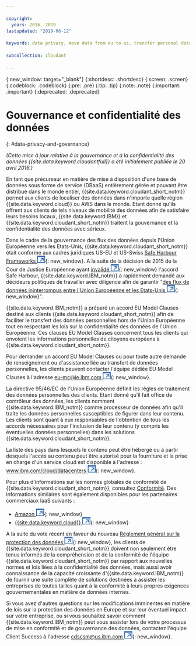 ```yaml
---

copyright:
  years: 2016, 2019
lastupdated: "2019-06-12"

keywords: data privacy, move data from eu to us, transfer personal data outside eu

subcollection: cloudant

---
```


{:new_window: target="_blank"}
{:shortdesc: .shortdesc}
{:screen: .screen}
{:codeblock: .codeblock}
{:pre: .pre}
{:tip: .tip}
{:note: .note}
{:important: .important}
{:deprecated: .deprecated}

<!-- Acrolinx: 2017-05-10 -->

# Gouvernance et confidentialité des données
{: #data-privacy-and-governance}

_(Cette mise à jour relative à la gouvernance et à la confidentialité des données {{site.data.keyword.cloudantfull}} a été initialement publiée le 20 avril 2016.)_

En tant que précurseur en matière de mise à disposition d'une base de données sous forme de service (DBaaS) entièrement gérée et pouvant être distribué dans le monde entier,
{{site.data.keyword.cloudant_short_notm}} permet aux clients de localiser des données dans n'importe quelle région {{site.data.keyword.cloud}} ou AWS dans le monde.
Etant donné qu'ils offrent aux clients de tels niveaux de mobilité des données afin de satisfaire leurs
besoins locaux, {{site.data.keyword.IBM}} et {{site.data.keyword.cloudant_short_notm}} traitent la gouvernance et la confidentialité des données
avec sérieux.

Dans le cadre de la gouvernance des flux des données depuis l'Union Européenne vers les Etats-Unis, {{site.data.keyword.cloudant_short_notm}} était conforme aux cadres juridiques US-EU et US-Swiss [Safe Harbour Frameworks ![Icône de lien externe](../images/launch-glyph.svg "Icône de lien externe")](https://www.export.gov/safeharbor_eu){: new_window}.
A la suite de la décision de 2015 de la Cour de Justice Européenne ayant [invalidé ![Icône de lien externe](../images/launch-glyph.svg "Icône de lien externe")](http://curia.europa.eu/juris/document/document.jsf?text=&docid=169195&pageIndex=0&doclang=en&mode=req&dir=&occ=first&part=1&cid=113326){: new_window} l'accord Safe Harbour, {{site.data.keyword.IBM_notm}} a rapidement demandé aux décideurs politiques de travailler avec diligence afin de garantir "[des flux de données ininterrompus entre l'Union Européenne et les Etats-Unis ![Icône de lien externe](../images/launch-glyph.svg "Icône de lien externe")](http://www.ibm.com/ibm/ibmgra/safe_harbor_10062015.html){: new_window}".

{{site.data.keyword.IBM_notm}} a préparé un accord EU Model Clauses destiné aux clients
{{site.data.keyword.cloudant_short_notm}} afin de faciliter le transfert des
données personnelles hors de l'Union Européenne tout en respectant les lois sur la
confidentialité des données de l'Union Européenne.
Ces clauses EU Model Clauses concernent tous les clients qui envoient les informations personnelles de citoyens européens à {{site.data.keyword.cloudant_short_notm}}.

Pour demander un accord EU Model Clauses ou pour toute autre demande de renseignement ou d'assistance liée au transfert de données personnelles, les clients peuvent contacter l'équipe dédiée EU Model Clauses à l'adresse [eu-mc@ie.ibm.com ![Icône de lien externe](../images/launch-glyph.svg "Icône de lien externe")](mailto:eu-mc@ie.ibm.com){: new_window}.

La directive 95/46/EC de l'Union Européenne définit les règles de traitement des données personnelles des clients.
Etant donné qu'il fait office de contrôleur des données, les clients nomment {{site.data.keyword.IBM_notm}} comme
processeur de données afin qu'il traite les données personnelles susceptibles de figurer dans leur contenu.
Les clients sont quant à eux responsables de l'obtention de tous les accords nécessaires pour
l'inclusion de leur contenu (y compris les éventuelles données personnelles) dans les
solutions {{site.data.keyword.cloudant_short_notm}}.

La liste des pays dans lesquels le contenu peut être hébergé ou à partir desquels l'accès au contenu peut être autorisé pour la fourniture et la prise
en charge d'un service cloud est disponible à l'adresse :
[www.ibm.com/cloud/datacenters ![Icône de lien externe](../images/launch-glyph.svg "Icône de lien externe")](http://www.ibm.com/cloud/datacenters){: new_window}.

Pour plus d'informations sur les normes globales de conformité de {{site.data.keyword.cloudant_short_notm}}, consultez [Conformité](/docs/services/Cloudant?topic=cloudant-compliance#compliance).
Des informations similaires sont également disponibles pour les partenaires commerciaux IaaS suivants :

-   [Amazon ![Icône de lien externe](../images/launch-glyph.svg "Icône de lien externe")](https://aws.amazon.com/compliance/){: new_window}
-   [{{site.data.keyword.cloud}} ![Icône de lien externe](../images/launch-glyph.svg "Icône de lien externe")](https://www.ibm.com/cloud/compliance){: new_window}

A la suite du vote récent en faveur du nouveau [Règlement
général sur la protection des données ![Icône de lien externe](../images/launch-glyph.svg "Icône de lien externe")](http://www.engadget.com/2016/04/14/eu-data-protection-rules/){: new_window},
les clients de {{site.data.keyword.cloudant_short_notm}} doivent non seulement être tenus informés de la compréhension et de la conformité de l'équipe {{site.data.keyword.cloudant_short_notm}} par rapport aux nouvelles normes et lois liées à la confidentialité des données, mais aussi avoir connaissance de la capacité croissante d'{{site.data.keyword.IBM_notm}} de fournir une
suite complète de solutions destinées à assister les entreprises de toutes tailles quant à la conformité à leurs propres exigences gouvernementales en matière de données internes.

Si vous avez d'autres questions sur les modifications imminentes en matière de lois sur la protection des données en Europe et sur leur éventuel impact sur votre entreprise, ou si vous souhaitez savoir comment {{site.data.keyword.IBM_notm}} peut vous assister lors de votre processus de mise en conformité et de gouvernance des données, contactez l'équipe Client Success à l'adresse [cdscsm@us.ibm.com ![Icône de lien externe](../images/launch-glyph.svg "Icône de lien externe")](mailto:cdscsm@us.ibm.com){: new_window}. 
